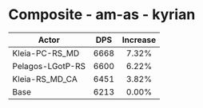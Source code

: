 # Composite - am-as - kyrian
| Actor | DPS | Increase |
|---|:---:|:---:|
|Kleia-PC-RS_MD|6668|7.32%|
|Pelagos-LGotP-RS|6600|6.22%|
|Kleia-RS_MD_CA|6451|3.82%|
|Base|6213|0.00%|
